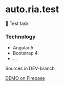 # auto.ria.test
:memo: Test task 

### Technology ###
 - Angular 5
 - Bootstrap 4
 - ...

Sources in DEV-branch

[DEMO on Firebase](https://autoriatest.firebaseapp.com/)

